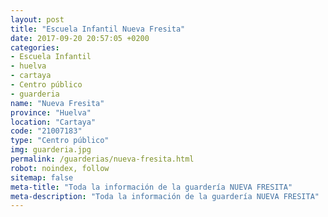 ```yaml
---
layout: post
title: "Escuela Infantil Nueva Fresita"
date: 2017-09-20 20:57:05 +0200
categories:
- Escuela Infantil
- huelva
- cartaya
- Centro público
- guarderia
name: "Nueva Fresita"
province: "Huelva"
location: "Cartaya"
code: "21007183"
type: "Centro público"
img: guarderia.jpg
permalink: /guarderias/nueva-fresita.html
robot: noindex, follow
sitemap: false
meta-title: "Toda la información de la guardería NUEVA FRESITA"
meta-description: "Toda la información de la guardería NUEVA FRESITA"
---
```

